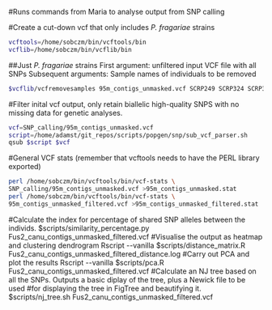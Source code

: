 #Runs commands from Maria to analyse output from SNP calling

#Create a cut-down vcf that only includes *P. fragariae* strains

```bash
vcftools=/home/sobczm/bin/vcftools/bin
vcflib=/home/sobczm/bin/vcflib/bin
```

##Just *P. fragariae* strains
First argument: unfiltered input VCF file with all SNPs
Subsequent arguments: Sample names of individuals to be removed

```bash
$vcflib/vcfremovesamples 95m_contigs_unmasked.vcf SCRP249 SCRP324 SCRP333 >Pfrag_only_95m_contigs_unmasked.vcf
```

#Filter inital vcf output, only retain biallelic high-quality SNPS with no missing data for genetic analyses.

```bash
vcf=SNP_calling/95m_contigs_unmasked.vcf
script=/home/adamst/git_repos/scripts/popgen/snp/sub_vcf_parser.sh
qsub $script $vcf
```

#General VCF stats (remember that vcftools needs to have the PERL library exported)

```bash
perl /home/sobczm/bin/vcftools/bin/vcf-stats \
SNP_calling/95m_contigs_unmasked.vcf >95m_contigs_unmasked.stat
perl /home/sobczm/bin/vcftools/bin/vcf-stats \
95m_contigs_unmasked_filtered.vcf >95m_contigs_unmasked_filtered.stat
```

#Calculate the index for percentage of shared SNP alleles between the individs.
$scripts/similarity_percentage.py Fus2_canu_contigs_unmasked_filtered.vcf
#Visualise the output as heatmap and clustering dendrogram
Rscript --vanilla $scripts/distance_matrix.R Fus2_canu_contigs_unmasked_filtered_distance.log
#Carry out PCA and plot the results
Rscript --vanilla $scripts/pca.R Fus2_canu_contigs_unmasked_filtered.vcf
#Calculate an NJ tree based on all the SNPs. Outputs a basic diplay of the tree, plus a Newick file to be used
#for displaying the tree in FigTree and beautifying it.
$scripts/nj_tree.sh Fus2_canu_contigs_unmasked_filtered.vcf